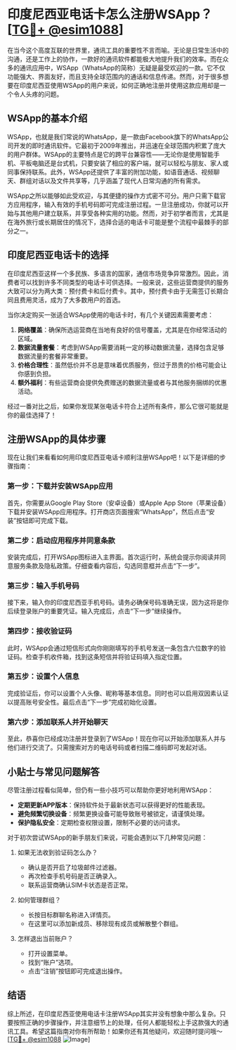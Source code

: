 # 印度尼西亚电话卡怎么注册WSApp？[[TG💪+ @esim1088](https://t.me/s/esim1088)]

在当今这个高度互联的世界里，通讯工具的重要性不言而喻。无论是日常生活中的沟通，还是工作上的协作，一款好的通讯软件都能极大地提升我们的效率。而在众多的通讯应用中，WSApp（WhatsApp的简称）无疑是最受欢迎的一款。它不仅功能强大、界面友好，而且支持全球范围内的通话和信息传递。然而，对于很多想要在印度尼西亚使用WSApp的用户来说，如何正确地注册并使用这款应用却是一个令人头疼的问题。

## WSApp的基本介绍

WSApp，也就是我们常说的WhatsApp，是一款由Facebook旗下的WhatsApp公司开发的即时通讯软件。它最初于2009年推出，并迅速在全球范围内积累了庞大的用户群体。WSApp的主要特点是它的跨平台兼容性——无论你是使用智能手机、平板电脑还是台式机，只要安装了相应的客户端，就可以轻松与朋友、家人或同事保持联系。此外，WSApp还提供了丰富的附加功能，如语音通话、视频聊天、群组对话以及文件共享等，几乎涵盖了现代人日常沟通的所有需求。

WSApp之所以能够如此受欢迎，与其便捷的操作方式密不可分。用户只需下载官方应用程序，输入有效的手机号码即可完成注册过程。一旦注册成功，你就可以开始与其他用户建立联系，并享受各种实用的功能。然而，对于初学者而言，尤其是在海外旅行或长期居住的情况下，选择合适的电话卡可能是整个流程中最棘手的部分之一。

## 印度尼西亚电话卡的选择

在印度尼西亚这样一个多民族、多语言的国家，通信市场竞争异常激烈。因此，消费者可以找到许多不同类型的电话卡可供选择。一般来说，这些运营商提供的服务大致可以分为两大类：预付费卡和后付费卡。其中，预付费卡由于无需签订长期合同且费用灵活，成为了大多数用户的首选。

当你决定购买一张适合WSApp使用的电话卡时，有几个关键因素需要考虑：

1. **网络覆盖**：确保所选运营商在当地有良好的信号覆盖，尤其是在你经常活动的区域。
2. **数据流量套餐**：考虑到WSApp需要消耗一定的移动数据流量，选择包含足够数据流量的套餐非常重要。
3. **价格合理性**：虽然低价并不总是意味着优质服务，但过于昂贵的价格可能会让你感到负担。
4. **额外福利**：有些运营商会提供免费赠送的数据流量或者与其他服务捆绑的优惠活动。

经过一番对比之后，如果你发现某张电话卡符合上述所有条件，那么它很可能就是你的最佳选择了！

## 注册WSApp的具体步骤

现在让我们来看看如何用印度尼西亚电话卡顺利注册WSApp吧！以下是详细的步骤指南：

### 第一步：下载并安装WSApp应用
首先，你需要从Google Play Store（安卓设备）或Apple App Store（苹果设备）下载并安装WSApp应用程序。打开商店页面搜索“WhatsApp”，然后点击“安装”按钮即可完成下载。

### 第二步：启动应用程序并同意条款
安装完成后，打开WSApp图标进入主界面。首次运行时，系统会提示你阅读并同意服务条款及隐私政策。仔细查看内容后，勾选同意框并点击“下一步”。

### 第三步：输入手机号码
接下来，输入你的印度尼西亚手机号码。请务必确保号码准确无误，因为这将是你后续登录账户的重要凭证。输入完成后，点击“下一步”继续操作。

### 第四步：接收验证码
此时，WSApp会通过短信形式向你刚刚填写的手机号发送一条包含六位数字的验证码。检查手机收件箱，找到这条短信并将验证码填入指定位置。

### 第五步：设置个人信息
完成验证后，你可以设置个人头像、昵称等基本信息。同时也可以启用双因素认证以提高账号安全性。最后点击“下一步”完成初始化设置。

### 第六步：添加联系人并开始聊天
至此，恭喜你已经成功注册并登录到了WSApp！现在你可以开始添加联系人并与他们进行交流了。只需搜索对方的电话号码或者扫描二维码即可发起对话。

## 小贴士与常见问题解答

尽管注册过程看似简单，但仍有一些小技巧可以帮助你更好地利用WSApp：

- **定期更新APP版本**：保持软件处于最新状态可以获得更好的性能表现。
- **避免频繁切换设备**：频繁更换设备可能导致账号被锁定，请谨慎处理。
- **保护隐私安全**：定期检查权限设置，限制不必要的访问请求。

对于初次尝试WSApp的新手朋友们来说，可能会遇到以下几种常见问题：
1. 如果无法收到验证码怎么办？
   - 确认是否开启了垃圾邮件过滤器。
   - 再次检查手机号码是否正确录入。
   - 联系运营商确认SIM卡状态是否正常。

2. 如何管理群组？
   - 长按目标群聊名称进入详情页。
   - 在这里可以添加新成员、移除现有成员或解散整个群组。

3. 怎样退出当前账户？
   - 打开设置菜单。
   - 找到“账户”选项。
   - 点击“注销”按钮即可完成退出操作。

## 结语

综上所述，在印度尼西亚使用电话卡注册WSApp其实并没有想象中那么复杂。只要按照正确的步骤操作，并注意细节上的处理，任何人都能轻松上手这款强大的通讯工具。希望这篇指南对你有所帮助！如果你还有其他疑问，欢迎随时提问哦～ [[TG💪+ @esim1088](https://t.me/s/esim1088) ![Image](https://i.postimg.cc/4NQfJmqS/Snipaste-2025-05-13-00-14-12.png)]